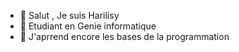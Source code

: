 - 👋 Salut , Je suis Harilisy 
- 👀 Etudiant en Genie informatique  
- 🌱 J'aprrend encore les bases de la programmation

<!---
Harilisy/Harilisy is a ✨ special ✨ repository because its `README.md` (this file) appears on your GitHub profile.
You can click the Preview link to take a look at your changes.
--->
